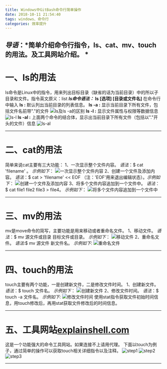 ```yaml
---
title: Windows中GitBash命令行简单操作
date: 2018-10-11 21:54:40
tags: windows、命令行
categories: 效率提升
---
```

***导语***：*简单介绍命令行指令，ls、cat、mv、touch的用法。及工具网站介绍。 *
---
# 一、ls的用法
  ls命令是Linux中的指令，用来列出目标目录（缺省的话为当前目录）中的所以子目录和文件。指令英文原义：list
  ***ls命令语法：***
  **ls [选项] [目录或文件名]**
  在命令行中输入
  **ls     :**  默认列出当前目录的列表信息。
  **ls -a  :**  显示当前目录下所有文件，包括文件名前带"."的文件
  ![ls及ls -a的区别](../命令行简单操作/ls-a.png)
  **ls -l  :**  显示文件属性与权限等数据信息
  ![ls-l](../命令行简单操作/ls-l.png)
  **ls -al :**  上面两个命令的结合体，显示出当前目录下所有文件（包括以"."开头的文件）信息
  ![ls-al](../命令行简单操作/ls-al.png)

 ---

# 二、cat的用法
   简单来说cat主要有三大功能：
   1、一次显示整个文件内容。     *语法*：$ cat 'filename' 。  *示例如下*：
    ![一次显示整个文件内容](../命令行简单操作/cat1.png)
   2、创建一个文件及添加内容。   *语法*：$ cat > 'filename' << EOF （注：'EOF'用来退出编辑状态）。*示例如下*：
    ![创建一个文件及添加内容](../命令行简单操作/cat2.png)
   3、将多个文件内容追加到一个文件中。 *语法*：$ cat file1 file2 file3 > file4。  *示例如下*：
    ![将多个文件内容追加到一个文件中](../命令行简单操作/cat3.png)

 ---

# 三、mv的用法
   mv是move命令的简写，主要功能是用来移动或者重命名文件。 
   1、移动文件。   *语法*：$ mv 源文件或目录 目标文件或目录。  *示例如下*：
   ![移动文件](../命令行简单操作/mv.png)
   2、重命名文件。 *语法*:$ mv 源文件 新文件名。 *示例如下*:
   ![重命名文件](../命令行简单操作/mv2.png)



---
# 四、touch的用法
   touch主要有两个功能，一是创建新文件，二是修改文件时间。
   1、创建新文件。 *语法*：$ touch 文件名。 *示例如下*：
   ![创建新文件](../命令行简单操作/touch1.png)
   2、修改文件时间。 *语法*：$ touch -a 文件名。 *示例如下*:
   ![修改文件时间](../命令行简单操作/touch4.png)
   使用stat指令获取文件初始时间信息，用touch修改后，再用stat获取文件修改后的时间信息。

---

# 五、工具网站[explainshell.com](https://explainshell.com/) 
   这是一个功能强大的命令工具网站。如果连接不上请用代理。
   下面以touch为例子，通过简单的操作可以获取touch相关详细指令以及注释。
   ![step1](../命令行简单操作/exp1.png)
   ![step2](../命令行简单操作/exp2.png)
   ![step3](../命令行简单操作/exp3.png)

---